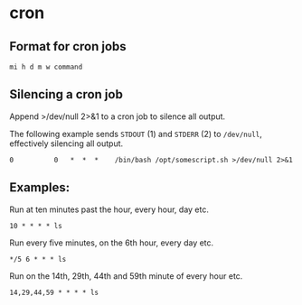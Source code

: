 # cron

## Format for cron jobs

`mi h d m w command`

## Silencing a cron job

Append >/dev/null 2>&1 to a cron job to silence all output.

The following example sends `STDOUT` (1) and `STDERR` (2) to `/dev/null`, effectively silencing all output.

`0          0   *  *  *    /bin/bash /opt/somescript.sh >/dev/null 2>&1`

## Examples:

Run at ten minutes past the hour, every hour, day etc.

`10 * * * * ls`

Run every five minutes, on the 6th hour, every day etc.

`*/5 6 * * * ls`

Run on the 14th, 29th, 44th and 59th minute of every hour etc.

`14,29,44,59 * * * * ls`

